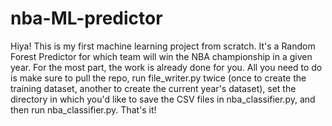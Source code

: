 # nba-ML-predictor
Hiya! This is my first machine learning project from scratch. It's a Random Forest Predictor for which team will win the NBA championship in a given year.
For the most part, the work is already done for you. All you need to do is make sure to pull the repo, run file_writer.py twice (once to create the training dataset, another to create the current year's dataset), set the directory in which you'd like to save the CSV files in nba_classifier.py, and then run nba_classifier.py.
That's it!
